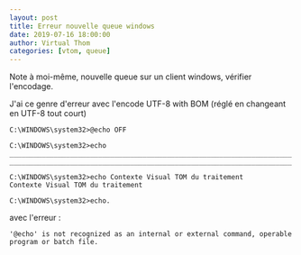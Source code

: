 ```yaml
---
layout: post
title: Erreur nouvelle queue windows
date: 2019-07-16 18:00:00
author: Virtual Thom
categories: [vtom, queue]
---
```


Note à moi-même, nouvelle queue sur un client windows, vérifier l'encodage.

J'ai ce genre d'erreur avec l'encode UTF-8 with BOM (réglé en changeant en UTF-8 tout court)

```
C:\WINDOWS\system32>﻿@echo OFF 

C:\WINDOWS\system32>echo ______________________________________________________________________ 
______________________________________________________________________

C:\WINDOWS\system32>echo Contexte Visual TOM du traitement 
Contexte Visual TOM du traitement

C:\WINDOWS\system32>echo.
```

avec l'erreur :

```
'﻿@echo' is not recognized as an internal or external command, operable program or batch file.
```

